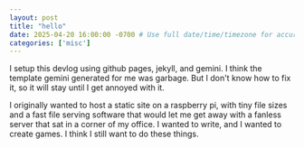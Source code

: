 ```yaml
---
layout: post 
title: "hello"
date: 2025-04-20 16:00:00 -0700 # Use full date/time/timezone for accurate sorting
categories: ['misc']
---
```


I setup this devlog using github pages, jekyll, and gemini. I think the template gemini generated for me was garbage. But I don't know how to fix it, so it will stay until I get annoyed with it.

I originally wanted to host a static site on a raspberry pi, with tiny file sizes and a fast file serving software that would let me get away with a fanless server that sat in a corner of my office. I wanted to write, and I wanted to create games. I think I still want to do these things.


